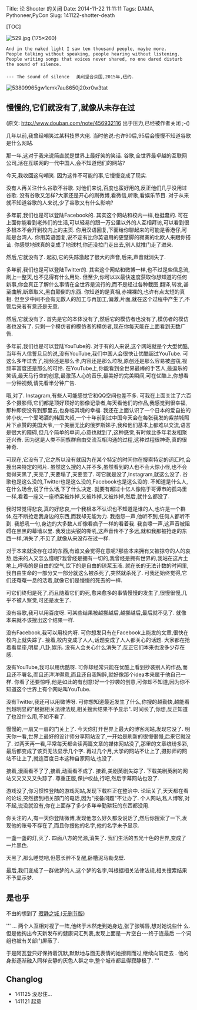 Title: 论 Shooter 的关闭
Date: 2014-11-22 11:11:11 
Tags: DAMA, Pythoneer,PyCon
Slug: 141122-shotter-death

[TOC]

![529.jpg (175×260)](http://m.ms10010.com/image/pic/201205/thumb/529.jpg)

    And in the naked light I saw ten thousand people, maybe more. 
    People talking without speaking, people hearing without listening. 
    People writing songs that voices never shared, no one dared disturb the sound of silence.
     　　　　　　　　　　　　　　　
    --- The sound of silence 　美利坚合众国,2015年,纽约. 

<!--more-->

![53809965gw1emk7au8650j20xr0w3tat](http://ww4.sinaimg.cn/large/53809965gw1emk7au8650j20xr0w3tat.jpg)


## 慢慢的,它们就没有了,就像从未存在过

(原文: http://www.douban.com/note/456932116 出于压力,已经被作者关闭 ;-()

几年以前,我曾经嘲笑过某科技界大佬. 当时他说:也许90后,95后会慢慢不知道谷歌是什么网站. 

那一年,这对于我来说简直就是世界上最好笑的笑话. 谷歌,全世界最卓越的互联网公司,活在互联网的一代中国人,会不知道他们的网站?

今天,我收回这句嘲笑. 因为这件不可能的事,它慢慢变成了现实. 

没有人再关注什么谷歌不谷歌. 对他们来说,百度也蛮好用的,反正他们几乎没用过谷歌. 没有谷歌又怎样?大家还是开心的刷微博,看微信,听歌,看娱乐节目. 对于从来就不知道谷歌的人来说,少了谷歌又有什么影响?

多年前,我们也是可以登陆Facebook的. 其实这个网站和校内一样,也挺蠢的. 可在上面你能看到老外们的生活,可以轻易的跟一万公里以外的人互相拜访,可以看到很多根本不会开到校内上的主页. 你用汉语回复,下面给你聊起来的可能是香港仔,可能是台湾人. 你用英语回复,说不定有比你英语用的更蹩脚的寂寞的北欧人来跟你搭讪. 你感觉地球真的变成了地球村,你还没拉门走出去,别人就推门走了进来. 

然后,它就没有了. 起初,它的失踪激起了很大的声音,后来,声音就消失了. 

多年前,我们也是可以登陆Twitter的. 其实这个网站和微博一样,也不过是些信息流,刷上一整天,也不见得有什么用处. 但至少,你可以以最快速度获取你想知道的任何新事,你会真正了解什么事情在全世界是流行的,而不是经过各种截图,翻译,转发,甚至曲解,断章取义,黑白颠倒的东西. 你知道的是真相,赤裸裸的,也许有点太短的真相. 但至少中间不会有无数人的加工与再加工,偏激,片面,就在这个过程中产生了,不管后来者有意还是无意. 

然后,它就没有了. 首先是它的本体没有了,然后它的模仿者也没有了,模仿者的模仿者也没有了. 只剩一个模仿者的模仿者的模仿者,现在你每天能在上面看到无数广告. 

多年前,我们也是可以登陆YouTube的. 对于有的人来说,这个网站就是个大型优酷,当年有人信誓旦旦的说,没有YouTube,我们中国人会很快让优酷超过YouTube. 可这么多年过去了,视频还是那么卡,内容还是那么垃圾,原创还是那么容易被盗窃,视频丰富度还是那么的可怜. 在YouTube上,你能看到全世界最棒的手艺人,最逗乐的笑话,最天马行空的创意,最激荡人心的音乐,最美好的完美瞬间,可在优酷上,你想看一分钟视频,请先看半分钟广告. 

哦,对了. Instagram,有些人可能感觉它和QQ空间也差不多. 可我在上面关注了六百多个摄影师,它们都是顶好顶好的影像记录者,每天看他们的作品,我感觉到很幸福,那种即使没有到那里去,也身临其境的幸福. 我还在上面认识了一个日本的爱自拍的帅小伙,一个爱喝酒的韩国大叔,一个十年前到过中国今天会在每张我发的紫禁城照片下点赞的美国大爷,一个美丽无比的俄罗斯妹子,我和他们基本上都难以交流,语言是很大的障碍,但几个简单的单词,心意也就到了,这种感觉,有时候比多年老友相聚还兴奋. 因为这是人类不同族群自由交流互相沟通的过程,这种过程很神奇,真的很神奇. 

可现在,它没有了,它之所以没有就因为在某个特定的时间你在搜索特定的词汇时,会搜出来特定的照片. 虽然这么搜的人并不多,虽然看到的人也不会大惊小怪,也不会觉得天黑了,天亮了,天要塌了,天要变了. 可它就是没了,Instagram,就这么没了. 谷歌也是这么没的,Twitter也是这么没的,Facebook也是这么没的. 不知道是什么人,在什么场合,说了什么话,下了什么决定. 就要有超过十亿人像陷于哥谭市的孤岛里一样,看着一座又一座桥梁被炸掉,又被炸掉,又被炸掉,然后,就什么都没了. 

我时常觉得悲哀,真的好悲哀,一个我根本不认识也不知道是谁的人,也许是一个群体,在不断抢走我身边的东西,而我却无能为力. 我抱怨一声,他听不到,任何人都听不到. 我怒吼一句,身边的大多数人却像看疯子一样的看着我. 我哀嚎一声,这声音被阻碍在黑黑的幕墙以里. 我发出尖锐的嘶吼,这声音传不了多远,就和我那被抢走的东西一样,消失了,不见了,就像从来没存在过一样. 

对于本来就没存在过的东西,有谁又会觉得在意呢?那些本来拥有又被掠夺的人的哀愁,后来的人又怎么懂呢?我曾经是拥有一切的,我曾经是拥有世界的,我站在这片土地上,呼吸的是自由的空气,饮下的是自由的琼浆玉液. 就在长的无法计数的时间里,我自由生命的一部分又一部分就这么被杀死了,突然就杀死了. 可我还始终觉得,它们还奄奄一息的活着,就像它们是慢慢的死去的一样. 

可它们终归是死了,而且随着它们的死,愈来愈多的事情慢慢的发生了,很慢很慢,几乎不被人察觉,可还是发生了. 

没有谷歌,我可以用百度呀. 可某些结果被越挪越后,越挪越后,最后就不见了. 就像本来就不该搜出这个结果一样. 

没有Facebook,我可以用校内呀. 可你想发只有在Facebook上能发的文章,很快在校内上就失踪了. 接着,校内变成了人人,话题变成了人人都关心的话题. 大家都在抢着看星座,明星,八卦,娱乐. 没有人会关心什么消失了,反正它们本来也没多少存在感. 

没有YouTube,我可以用优酷呀. 可你却经常只能在优酷上看到抄袭别人的作品,而且还不署名,而且还洋洋得意,而且还自我陶醉,就好像那个idea本来属于他自己一样. 你看了还要惊呼,他是如此的有创意!好一个抄袭的创意,可你却不知道,因为你不知道这个世界上有个网站叫YouTube. 

没有Twitter,我还可以用微博呀. 可你想知道最近发生了什么,你搜的越勤快,越能看到越明显的"根据相关法律法规,相关搜索结果不予显示". 时间长了,你想,反正知道了也没什么用,不如不看了. 

慢慢的,一扇又一扇的门关上了. 今天你打开世界上最大的博客网站,发现它没了. 明天你一看,世界上最好的设计师分享网站没了,一开始是刷新的很慢很慢,后来它就没了. 过两天再一看,平常每天都会读两篇文章的媒体网站没了,那里的文章缤纷多彩,最后都变成了该页无法显示几个字. 再过几个月,大学的网站不让上了,摄影师的网站不让上了,就连百度日本这种自家网站,也没了. 

接着,漫画看不了了,接着,动画看不成了. 接着,美剧英剧失踪了. 下载美剧英剧的网站又又又又又失踪了. 尊重正版,保护权益,行吧,然后字幕网站也没了. 

游戏没了,你习惯性登陆的游戏网站,发现下载栏正在整治中. 论坛关了,天天都在看的论坛,突然接到相关部门的电话,因为"报备问题"不让办了. 个人网站,私人博客,对不起,说没就没有,你在上面存了多少多年辛勤耕耘的东西都没用. 

你关注的人,有一天你登陆微博,发现他怎么好久都没说话了,然后你搜索了一下,发现他的账号不存在了,而且你搜他的名字,他的名字未予显示. 

一盏一盏的灯,灭了. 四面八方的光源,消失了. 我们生活的五光十色的世界,变成了一片黑色. 

天黑了,那么睡觉吧,但愿长醉不复醒,卧槽泥马勒戈壁. 

最后,我们变成了一群做梦的人,这个梦的名字,叫根据相关法律法规,相关搜索结果不予显示梦. ﻿

## 是也乎
不由的想到了 [寂静之城 (无删节版)](http://www.douban.com/group/topic/8948067/)

'''
...
两个人互相对视了一阵,他终于木然走到她身边,张了张嘴唇,想对她说些什
么. 但是他掏出今天新发布的健康词汇列表,发现上面是一片空白---终于连最后
一个词组也被有关部门屏蔽了. 

于是阿瓦登只好保持着沉默,默默地与面无表情的她擦肩而过,继续向前走去
. 他的身影逐渐融入同样安静的灰色人群之中,整个城市都显得寂静极了. 
'''

## Changlog

- 141125 没忍住...
- 141121 起意
 
